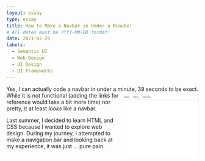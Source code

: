 ```yaml
---
layout: essay
type: essay
title: How to Make a Navbar in Under a Minute!
# All dates must be YYYY-MM-DD format!
date: 2021-02-25
labels:
  - Semantic UI
  - Web Design
  - UI Design
  - UI Frameworks
---
```


Yes, I can actually code a navbar in under a minute, 39 seconds to be exact. 
<img align="right" width="40%" height="40%" src="../images/easyNavBar.PNG"> <br>
While it is not functional (adding the links for reference would take a bit more time) nor pretty, it at least *looks* like a navbar. 



Last summer, I decided to learn HTML and CSS because I wanted to explore web design. During my journey, I attempted to make a navigation bar and looking back at my experience, it was just ... pure pain.
